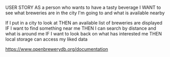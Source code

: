 USER STORY
AS a person who wants to have a tasty beverage
I WANT to see what breweries are in the city I'm going to
and what is available nearby

If I put in a city to look at
THEN an available list of breweries are displayed
IF I want to find something near me
THEN I can search by distance and what is around me
IF I want to look back on what has interested me
THEN local storage can access my liked data


https://www.openbrewerydb.org/documentation



